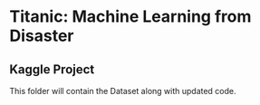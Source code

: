 # Titanic: Machine Learning from Disaster
## Kaggle Project 

This folder will contain the Dataset along with updated code.
